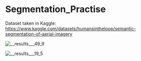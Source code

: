 # Segmentation_Practise

Dataset taken in Kaggle: https://www.kaggle.com/datasets/humansintheloop/semantic-segmentation-of-aerial-imagery

![__results___49_9](https://user-images.githubusercontent.com/75832198/208297864-f130156c-a035-4d63-b826-f4c2e67939bb.png)

![__results___19_5](https://user-images.githubusercontent.com/75832198/208297866-325e0c44-c4c4-43b0-b7e9-3e808e9bb51a.png)
